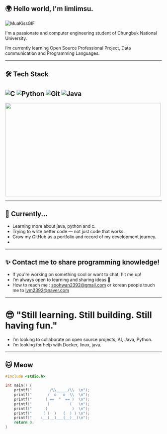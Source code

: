 ## 🌍 Hello world, I'm limlimsu.

![MuaKissGIF](https://github.com/user-attachments/assets/af6e90c7-e0c4-417b-8731-2f1d41b0bf48)

I'm a passionate and  computer engineering student of Chungbuk National University.

I’m currently learning Open Source Professional Project, Data communication and Programming Languages. 

---

## 🛠 Tech Stack

![C](https://img.shields.io/badge/C-Basics-informational?logo=c)
![Python](https://img.shields.io/badge/Python-Learning-yellow?logo=python)
![Git](https://img.shields.io/badge/Git-Always%20Committing-orange?logo=git)
![Java](https://img.shields.io/badge/Java-Object%20Oriented-informational?logo=java)
---
<img src ="https://media.giphy.com/media/JIX9t2j0ZTN9S/giphy.gif" width="500" height="300"/>

---

## 🌱 Currently...

- Learning more about java, python and c.
- Trying to write better code — not just code that works.
- Grow my GitHub as a portfolio and record of my development journey.
- 
---

## ✨ Contact me to share programming knowledge!

- If you're working on something cool or want to chat, hit me up!  
- I’m always open to learning and sharing ideas 💬
- How to reach me : soohwan2392@gmail.com or korean people touch me to lym2392@naver.com

---

# 😎 "Still learning. Still building. Still having fun."
 
-  I’m looking to collaborate on open source projects, AI, Java, Python.
-  I’m looking for help with Docker, linux, java.

---

## 🐱 Meow

```c
#include <stdio.h>

int main() {
    printf("        /\\_____/\\  \n");
    printf("       /  o   o  \\  \n");
    printf("      ( ==  ^  == )  \n");
    printf("       )         (   \n");
    printf("      (           )  \n");
    printf("     ( (  )   (  ) ) \n");
    printf("    (__(__)___(__)__)\n");
    return 0;
}



